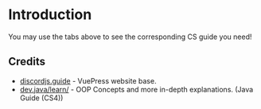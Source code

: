 # Introduction

You may use the tabs above to see the corresponding CS guide you need!

## Credits
- [discordjs.guide](https://discordjs.guide) - VuePress website base.
- [dev.java/learn/](https://dev.java/learn/) - OOP Concepts and more in-depth explanations. (Java Guide (CS4))
